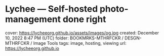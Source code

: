# Lychee — Self-hosted photo-management done right

cover: https://lycheeorg.github.io/assets/images/og.jpg
created: December 10, 2022 8:47 PM (UTC)
folder: BOOKMRKS-MTHRFCKR / DESGN-MTHRFCKR / Image Tools
tags: image, hosting, viewing
url: https://lycheeorg.github.io